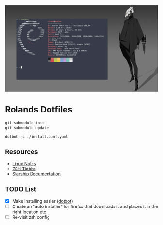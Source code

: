 ![heading](.local/Media/heading2.png)

# Rolands Dotfiles

```none
git submodule init
git submodule update
```

```none
dotbot -c ./install.conf.yaml
```

## Resources

* [Linux Notes](https://blog.rolandw.dev/notes/linux/)
* [ZSH Tidbits](http://zzapper.co.uk/zshtips.html)
* [Starship Documentation](https://starship.rs/config/)

## TODO List

* [x] Make installing easier ([dotbot](https://github.com/anishathalye/dotbot))
* [ ] Create an "auto installer" for firefox that downloads it and places it in the right location etc
* [ ] Re-visit zsh config
